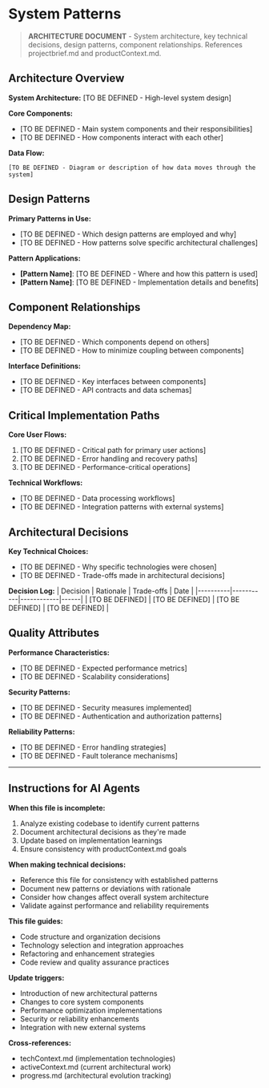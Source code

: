# System Patterns

> **ARCHITECTURE DOCUMENT** - System architecture, key technical decisions, design patterns, component relationships. References projectbrief.md and productContext.md.

## Architecture Overview

**System Architecture:** [TO BE DEFINED - High-level system design]

**Core Components:**
- [TO BE DEFINED - Main system components and their responsibilities]
- [TO BE DEFINED - How components interact with each other]

**Data Flow:**
```
[TO BE DEFINED - Diagram or description of how data moves through the system]
```

## Design Patterns

**Primary Patterns in Use:**
- [TO BE DEFINED - Which design patterns are employed and why]
- [TO BE DEFINED - How patterns solve specific architectural challenges]

**Pattern Applications:**
- **[Pattern Name]**: [TO BE DEFINED - Where and how this pattern is used]
- **[Pattern Name]**: [TO BE DEFINED - Implementation details and benefits]

## Component Relationships

**Dependency Map:**
- [TO BE DEFINED - Which components depend on others]
- [TO BE DEFINED - How to minimize coupling between components]

**Interface Definitions:**
- [TO BE DEFINED - Key interfaces between components]
- [TO BE DEFINED - API contracts and data schemas]

## Critical Implementation Paths

**Core User Flows:**
1. [TO BE DEFINED - Critical path for primary user actions]
2. [TO BE DEFINED - Error handling and recovery paths]
3. [TO BE DEFINED - Performance-critical operations]

**Technical Workflows:**
- [TO BE DEFINED - Data processing workflows]
- [TO BE DEFINED - Integration patterns with external systems]

## Architectural Decisions

**Key Technical Choices:**
- [TO BE DEFINED - Why specific technologies were chosen]
- [TO BE DEFINED - Trade-offs made in architectural decisions]

**Decision Log:**
| Decision | Rationale | Trade-offs | Date |
|----------|-----------|------------|------|
| [TO BE DEFINED] | [TO BE DEFINED] | [TO BE DEFINED] | [TO BE DEFINED] |

## Quality Attributes

**Performance Characteristics:**
- [TO BE DEFINED - Expected performance metrics]
- [TO BE DEFINED - Scalability considerations]

**Security Patterns:**
- [TO BE DEFINED - Security measures implemented]
- [TO BE DEFINED - Authentication and authorization patterns]

**Reliability Patterns:**
- [TO BE DEFINED - Error handling strategies]
- [TO BE DEFINED - Fault tolerance mechanisms]

---

## Instructions for AI Agents

**When this file is incomplete:**
1. Analyze existing codebase to identify current patterns
2. Document architectural decisions as they're made
3. Update based on implementation learnings
4. Ensure consistency with productContext.md goals

**When making technical decisions:**
- Reference this file for consistency with established patterns
- Document new patterns or deviations with rationale
- Consider how changes affect overall system architecture
- Validate against performance and reliability requirements

**This file guides:**
- Code structure and organization decisions
- Technology selection and integration approaches
- Refactoring and enhancement strategies
- Code review and quality assurance practices

**Update triggers:**
- Introduction of new architectural patterns
- Changes to core system components
- Performance optimization implementations
- Security or reliability enhancements
- Integration with new external systems

**Cross-references:**
- techContext.md (implementation technologies)
- activeContext.md (current architectural work)
- progress.md (architectural evolution tracking)
